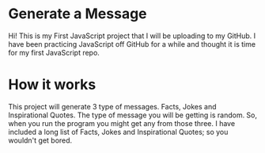# Generate a Message

Hi! This is my First JavaScript project that I will be uploading to my GitHub. I have been practicing JavaScript off GitHub for a while and thought it is time for my first JavaScript repo.


# How it works
This project will generate 3 type of messages. Facts, Jokes and Inspirational Quotes. The type of message you will be getting is random. So, when you run the program you might get any from those three. I have included a long list of Facts, Jokes and Inspirational Quotes; so you wouldn't get bored.